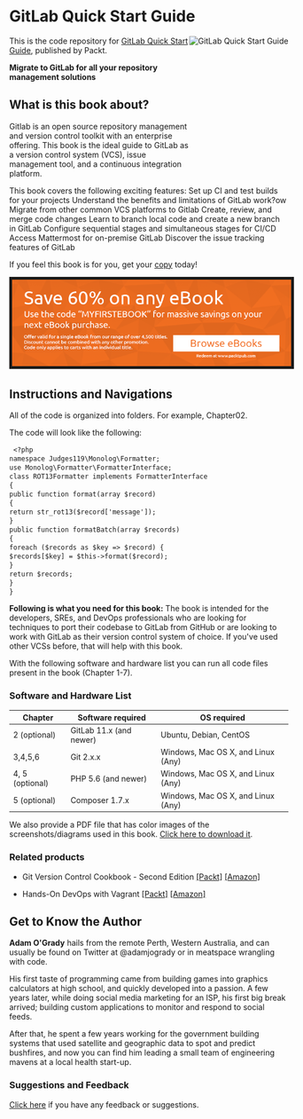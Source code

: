 # GitLab Quick Start Guide

<a href="https://www.packtpub.com/virtualization-and-cloud/gitlab-quick-start-guide?utm_source=github&utm_medium=repository&utm_campaign=9781789534344 "><img src="https://d255esdrn735hr.cloudfront.net/sites/default/files/imagecache/ppv4_main_book_cover/9781789534344_cover.png" alt="GitLab Quick Start Guide" height="256px" align="right"></a>

This is the code repository for [GitLab Quick Start Guide](https://www.packtpub.com/virtualization-and-cloud/gitlab-quick-start-guide?utm_source=github&utm_medium=repository&utm_campaign=9781789534344 ), published by Packt.

**Migrate to GitLab for all your repository management solutions**

## What is this book about?
Gitlab is an open source repository management and version control toolkit with an enterprise offering. This book is the ideal guide to GitLab as a version control system (VCS), issue management tool, and a continuous integration platform.

This book covers the following exciting features:
Set up CI and test builds for your projects 
Understand the benefits and limitations of GitLab work?ow 
Migrate from other common VCS platforms to Gitlab 
Create, review, and merge code changes 
Learn to branch local code and create a new branch in GitLab 
Configure sequential stages and simultaneous stages for CI/CD 
Access Mattermost for on-premise GitLab 
Discover the issue tracking features of GitLab 

If you feel this book is for you, get your [copy](https://www.amazon.com/dp/9781789534344) today!

<a href="https://www.packtpub.com/?utm_source=github&utm_medium=banner&utm_campaign=GitHubBanner"><img src="https://raw.githubusercontent.com/PacktPublishing/GitHub/master/GitHub.png" 
alt="https://www.packtpub.com/" border="5" /></a>

## Instructions and Navigations
All of the code is organized into folders. For example, Chapter02.

The code will look like the following:
```
 <?php
namespace Judges119\Monolog\Formatter;
use Monolog\Formatter\FormatterInterface;
class ROT13Formatter implements FormatterInterface
{
public function format(array $record)
{
return str_rot13($record['message']);
}
public function formatBatch(array $records)
{
foreach ($records as $key => $record) {
$records[$key] = $this->format($record);
}
return $records;
}
}
```

**Following is what you need for this book:**
The book is intended for the developers, SREs, and DevOps professionals who are looking for techniques to port their codebase to GitLab from GitHub or are looking to work with GitLab as their version control system of choice. If you've used other VCSs before, that will help with this book.	

With the following software and hardware list you can run all code files present in the book (Chapter 1-7).
### Software and Hardware List
| Chapter | Software required | OS required |
| -------- | ------------------------------------ | ----------------------------------- |
| 2 (optional) | GitLab 11.x (and newer) | Ubuntu, Debian, CentOS |
| 3,4,5,6 | Git 2.x.x | Windows, Mac OS X, and Linux (Any) |
| 4, 5 (optional) | PHP 5.6 (and newer) | Windows, Mac OS X, and Linux (Any) |
| 5 (optional) | Composer 1.7.x | Windows, Mac OS X, and Linux (Any) |


We also provide a PDF file that has color images of the screenshots/diagrams used in this book. [Click here to download it](https://www.packtpub.com/sites/default/files/downloads/9781789534344_ColorImages.pdf).

### Related products
* Git Version Control Cookbook - Second Edition  [[Packt]](https://india.packtpub.com/in/application-development/git-version-control-cookbook-second-edition?utm_source=github&utm_medium=repository&utm_campaign=) [[Amazon]](https://www.amazon.com/dp/9781789137545)

* Hands-On DevOps with Vagrant  [[Packt]](https://india.packtpub.com/in/virtualization-and-cloud/hands-devops-vagrant?utm_source=github&utm_medium=repository&utm_campaign=) [[Amazon]](https://www.amazon.com/dp/9781789138054)


## Get to Know the Author
**Adam O'Grady**
hails from the remote Perth, Western Australia, and can usually be found on Twitter at @adamjogrady or in meatspace wrangling with code.

His first taste of programming came from building games into graphics calculators at high school, and quickly developed into a passion. A few years later, while doing social media marketing for an ISP, his first big break arrived; building custom applications to monitor and respond to social feeds.

After that, he spent a few years working for the government building systems that used satellite and geographic data to spot and predict bushfires, and now you can find him leading a small team of engineering mavens at a local health start-up.


### Suggestions and Feedback
[Click here](https://docs.google.com/forms/d/e/1FAIpQLSdy7dATC6QmEL81FIUuymZ0Wy9vH1jHkvpY57OiMeKGqib_Ow/viewform) if you have any feedback or suggestions.


